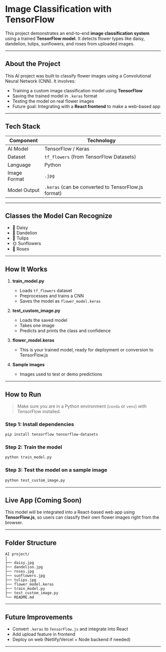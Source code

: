 # Image Classification with TensorFlow

This project demonstrates an end-to-end **image classification system** using a trained **TensorFlow model**. It detects flower types like daisy, dandelion, tulips, sunflowers, and roses from uploaded images.

---

## About the Project

This AI project was built to classify flower images using a Convolutional Neural Network (CNN). It involves:

- Training a custom image classification model using **TensorFlow**
- Saving the trained model in `.keras` format
- Testing the model on real flower images
- Future goal: Integrating with a **React frontend** to make a web-based app

---

## Tech Stack

| Component     | Technology        |
|---------------|------------------|
| AI Model      | TensorFlow / Keras |
| Dataset       | `tf_flowers` (from TensorFlow Datasets) |
| Language      | Python |
| Image Format  | `.jpg` |
| Model Output  | `.keras` (can be converted to TensorFlow.js format) |

---

## Classes the Model Can Recognize

- 🌼 Daisy  
- 🌻 Dandelion  
- 🌷 Tulips  
- 🌞 Sunflowers  
- 🌹 Roses  

---

## How It Works

1. **train_model.py**  
   - Loads `tf_flowers` dataset  
   - Preprocesses and trains a CNN  
   - Saves the model as `flower_model.keras`

2. **test_custom_image.py**  
   - Loads the saved model  
   - Takes one image  
   - Predicts and prints the class and confidence

3. **flower_model.keras**  
   - This is your trained model, ready for deployment or conversion to TensorFlow.js

4. **Sample images**  
   - Images used to test or demo predictions

---

## How to Run

> Make sure you are in a Python environment (`conda` or `venv`) with TensorFlow installed.

### Step 1: Install dependencies

```bash
pip install tensorflow tensorflow-datasets
````

### Step 2: Train the model

```bash
python train_model.py
```

### Step 3: Test the model on a sample image

```bash
python test_custom_image.py
```

---

## Live App (Coming Soon)

This model will be integrated into a React-based web app using **TensorFlow\.js**, so users can classify their own flower images right from the browser.

---

## Folder Structure

```
AI project/
│
├── daisy.jpg
├── dandelion.jpg
├── roses.jpg
├── sunflowers.jpg
├── tulips.jpg
├── flower_model.keras
├── train_model.py
├── test_custom_image.py
└── README.md
```

---

## Future Improvements

* Convert `.keras` to `TensorFlow.js` and integrate into React
* Add upload feature in frontend
* Deploy on web (Netlify/Vercel + Node backend if needed)

---
